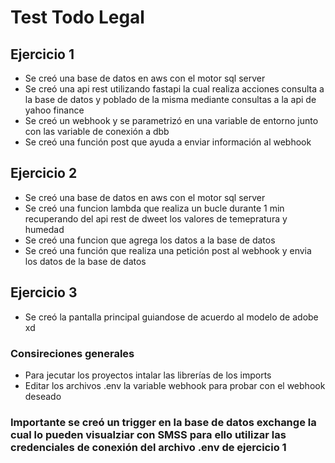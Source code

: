 # Test Todo Legal
## Ejercicio 1
- Se creó una base de datos en aws con el motor sql server
- Se creó una api rest utilizando fastapi la cual realiza acciones consulta a la base de datos y poblado de la misma mediante consultas a la api de yahoo finance
- Se creó un webhook y se parametrizó en una variable de entorno junto con las variable de conexión a dbb
- Se creó una función post que ayuda a enviar información al webhook
## Ejercicio 2
- Se creó una base de datos en aws con el motor sql server
- Se creó una funcion lambda que realiza un bucle durante 1 min recuperando del api rest de dweet los valores de temepratura y humedad
- Se creó una funcion que agrega los datos a la base de datos
- Se creó una función que realiza una petición post al webhook y envia los datos de la base de datos
## Ejercicio 3
- Se creó la pantalla principal guiandose de acuerdo al modelo de adobe xd

### Consireciones generales
- Para jecutar los proyectos intalar las librerías de los imports
- Editar los archivos .env la variable webhook para probar con el webhook deseado

### Importante se creó un trigger en la base de datos exchange la cual lo pueden visualziar con SMSS para ello utilizar las credenciales de conexión del archivo .env de ejercicio 1
